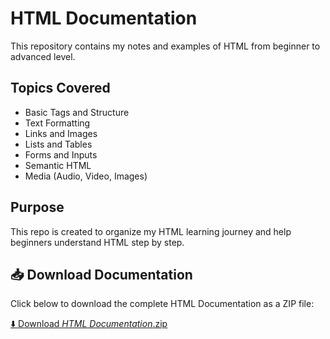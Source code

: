 # HTML Documentation  

This repository contains my notes and examples of HTML from beginner to advanced level.  

## Topics Covered
- Basic Tags and Structure  
- Text Formatting  
- Links and Images  
- Lists and Tables  
- Forms and Inputs  
- Semantic HTML  
- Media (Audio, Video, Images)  

## Purpose
This repo is created to organize my HTML learning journey and help beginners understand HTML step by step.

## 📥 Download Documentation

Click below to download the complete HTML Documentation as a ZIP file: 

[⬇️ Download _HTML Documentation_.zip](./_HTML%20Documentation_.zip)
